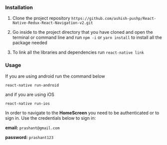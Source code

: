 ### Installation

1. Clone the project repository `https://github.com/ashish-pushp/React-Native-Redux-React-Navigation-v2.git`

2. Go inside to the project directory that you have cloned and open the terminal or command line and run `npm -i` or `yarn install` to install all the package needed

3. To link all the libraries and dependencies run `react-native link`

### Usage

If you are using android run the command below

```
react-native run-android
```

and if you are using iOS

```
react-native run-ios
```

In order to navigate to the **HomeScreen** you need to be authenticated or to sign in. Use the credentials below to sign in:

**email:** `prashant@gmail.com`

**password:** `prashant123`
